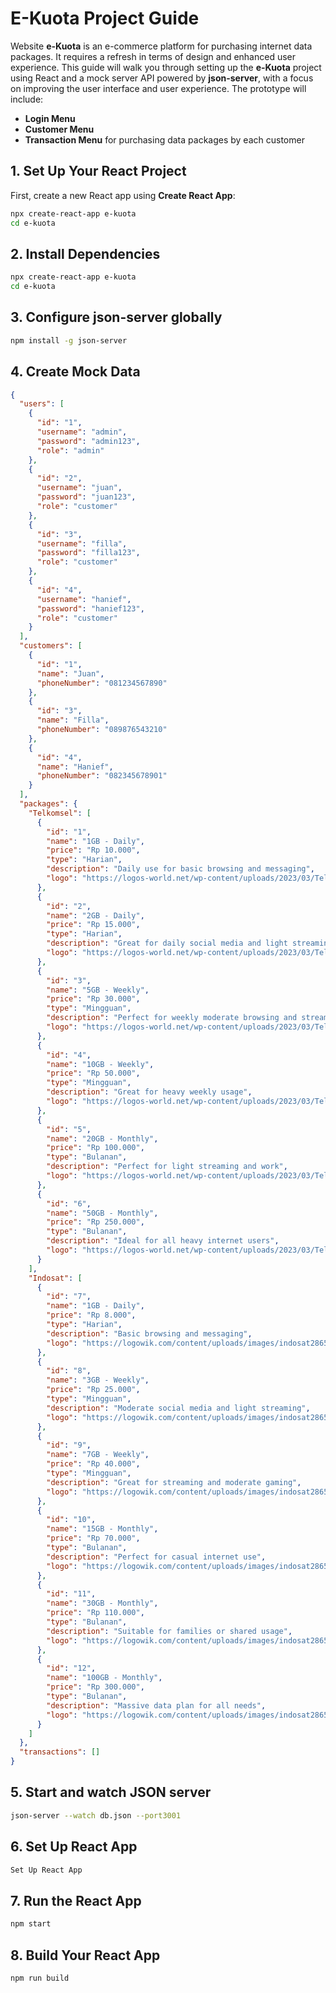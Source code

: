 # E-Kuota Project Guide

Website **e-Kuota** is an e-commerce platform for purchasing internet data packages. It requires a refresh in terms of design and enhanced user experience. This guide will walk you through setting up the **e-Kuota** project using React and a mock server API powered by **json-server**, with a focus on improving the user interface and user experience. The prototype will include:

- **Login Menu**
- **Customer Menu**
- **Transaction Menu** for purchasing data packages by each customer

## 1. Set Up Your React Project

First, create a new React app using **Create React App**:

```bash
npx create-react-app e-kuota
cd e-kuota
```

## 2. Install Dependencies

```bash
npx create-react-app e-kuota
cd e-kuota
````

## 3. Configure json-server globally

```bash
npm install -g json-server
```

## 4. Create Mock Data

```json
{
  "users": [
    {
      "id": "1",
      "username": "admin",
      "password": "admin123",
      "role": "admin"
    },
    {
      "id": "2",
      "username": "juan",
      "password": "juan123",
      "role": "customer"
    },
    {
      "id": "3",
      "username": "filla",
      "password": "filla123",
      "role": "customer"
    },
    {
      "id": "4",
      "username": "hanief",
      "password": "hanief123",
      "role": "customer"
    }
  ],
  "customers": [
    {
      "id": "1",
      "name": "Juan",
      "phoneNumber": "081234567890"
    },
    {
      "id": "3",
      "name": "Filla",
      "phoneNumber": "089876543210"
    },
    {
      "id": "4",
      "name": "Hanief",
      "phoneNumber": "082345678901"
    }
  ],
  "packages": {
    "Telkomsel": [
      {
        "id": "1",
        "name": "1GB - Daily",
        "price": "Rp 10.000",
        "type": "Harian",
        "description": "Daily use for basic browsing and messaging",
        "logo": "https://logos-world.net/wp-content/uploads/2023/03/Telkomsel-Logo.png"
      },
      {
        "id": "2",
        "name": "2GB - Daily",
        "price": "Rp 15.000",
        "type": "Harian",
        "description": "Great for daily social media and light streaming",
        "logo": "https://logos-world.net/wp-content/uploads/2023/03/Telkomsel-Logo.png"
      },
      {
        "id": "3",
        "name": "5GB - Weekly",
        "price": "Rp 30.000",
        "type": "Mingguan",
        "description": "Perfect for weekly moderate browsing and streaming",
        "logo": "https://logos-world.net/wp-content/uploads/2023/03/Telkomsel-Logo.png"
      },
      {
        "id": "4",
        "name": "10GB - Weekly",
        "price": "Rp 50.000",
        "type": "Mingguan",
        "description": "Great for heavy weekly usage",
        "logo": "https://logos-world.net/wp-content/uploads/2023/03/Telkomsel-Logo.png"
      },
      {
        "id": "5",
        "name": "20GB - Monthly",
        "price": "Rp 100.000",
        "type": "Bulanan",
        "description": "Perfect for light streaming and work",
        "logo": "https://logos-world.net/wp-content/uploads/2023/03/Telkomsel-Logo.png"
      },
      {
        "id": "6",
        "name": "50GB - Monthly",
        "price": "Rp 250.000",
        "type": "Bulanan",
        "description": "Ideal for all heavy internet users",
        "logo": "https://logos-world.net/wp-content/uploads/2023/03/Telkomsel-Logo.png"
      }
    ],
    "Indosat": [
      {
        "id": "7",
        "name": "1GB - Daily",
        "price": "Rp 8.000",
        "type": "Harian",
        "description": "Basic browsing and messaging",
        "logo": "https://logowik.com/content/uploads/images/indosat2865.logowik.com.webp"
      },
      {
        "id": "8",
        "name": "3GB - Weekly",
        "price": "Rp 25.000",
        "type": "Mingguan",
        "description": "Moderate social media and light streaming",
        "logo": "https://logowik.com/content/uploads/images/indosat2865.logowik.com.webp"
      },
      {
        "id": "9",
        "name": "7GB - Weekly",
        "price": "Rp 40.000",
        "type": "Mingguan",
        "description": "Great for streaming and moderate gaming",
        "logo": "https://logowik.com/content/uploads/images/indosat2865.logowik.com.webp"
      },
      {
        "id": "10",
        "name": "15GB - Monthly",
        "price": "Rp 70.000",
        "type": "Bulanan",
        "description": "Perfect for casual internet use",
        "logo": "https://logowik.com/content/uploads/images/indosat2865.logowik.com.webp"
      },
      {
        "id": "11",
        "name": "30GB - Monthly",
        "price": "Rp 110.000",
        "type": "Bulanan",
        "description": "Suitable for families or shared usage",
        "logo": "https://logowik.com/content/uploads/images/indosat2865.logowik.com.webp"
      },
      {
        "id": "12",
        "name": "100GB - Monthly",
        "price": "Rp 300.000",
        "type": "Bulanan",
        "description": "Massive data plan for all needs",
        "logo": "https://logowik.com/content/uploads/images/indosat2865.logowik.com.webp"
      }
    ]
  },
  "transactions": []
}
```

## 5. Start and watch JSON server

```bash
json-server --watch db.json --port3001
```

## 6. Set Up React App

```bash
Set Up React App
```

## 7. Run the React App

```bash
npm start
```

## 8. Build Your React App

```bash
npm run build

```
